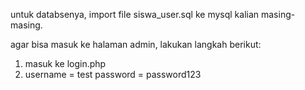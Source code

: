 untuk databsenya, import file siswa_user.sql ke mysql kalian masing-masing.

agar bisa masuk ke halaman admin, lakukan langkah berikut:
1. masuk ke login.php
2. username = test
   password = password123
